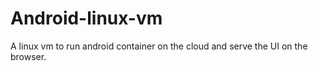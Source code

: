 # Android-linux-vm
A linux vm to run android container on the cloud and serve the UI on the browser.
